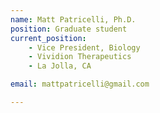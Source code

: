 ```yaml
---
name: Matt Patricelli, Ph.D.
position: Graduate student
current_position:
    - Vice President, Biology
    - Vividion Therapeutics
    - La Jolla, CA

email: mattpatricelli@gmail.com

---
```

